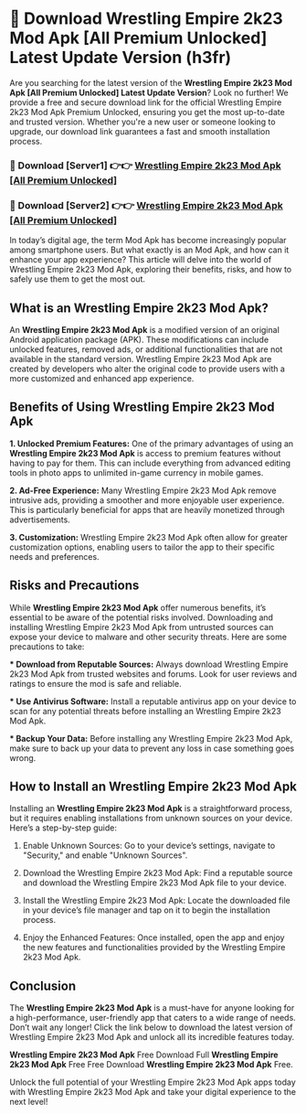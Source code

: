 # 🤖 Download Wrestling Empire 2k23 Mod Apk [All Premium Unlocked] Latest Update Version (h3fr)

Are you searching for the latest version of the <strong>Wrestling Empire 2k23 Mod Apk [All Premium Unlocked] Latest Update Version</strong>? Look no further! We provide a free and secure download link for the official Wrestling Empire 2k23 Mod Apk Premium Unlocked, ensuring you get the most up-to-date and trusted version. Whether you're a new user or someone looking to upgrade, our download link guarantees a fast and smooth installation process.


<h3>📌 Download [Server1] 👉👉 <a href="https://hapymods.com?title=Wrestling+Empire+2k23+Mod+Apk&ref=3B1">Wrestling Empire 2k23 Mod Apk [All Premium Unlocked]</a></h3>

<h3>📌 Download [Server2] 👉👉 <a href="https://hapymods.com?title=Wrestling+Empire+2k23+Mod+Apk&ref=3B1">Wrestling Empire 2k23 Mod Apk [All Premium Unlocked]</a></h3>


In today’s digital age, the term Mod Apk has become increasingly popular among smartphone users. But what exactly is an Mod Apk, and how can it enhance your app experience? This article will delve into the world of Wrestling Empire 2k23 Mod Apk, exploring their benefits, risks, and how to safely use them to get the most out.


<h2>What is an Wrestling Empire 2k23 Mod Apk?</h2>

An <strong>Wrestling Empire 2k23 Mod Apk</strong> is a modified version of an original Android application package (APK). These modifications can include unlocked features, removed ads, or additional functionalities that are not available in the standard version. Wrestling Empire 2k23 Mod Apk are created by developers who alter the original code to provide users with a more customized and enhanced app experience.


<h2>Benefits of Using Wrestling Empire 2k23 Mod Apk</h2>

<strong> 1. Unlocked Premium Features:</strong> One of the primary advantages of using an <strong>Wrestling Empire 2k23 Mod Apk</strong> is access to premium features without having to pay for them. This can include everything from advanced editing tools in photo apps to unlimited in-game currency in mobile games.

<strong> 2. Ad-Free Experience:</strong> Many Wrestling Empire 2k23 Mod Apk remove intrusive ads, providing a smoother and more enjoyable user experience. This is particularly beneficial for apps that are heavily monetized through advertisements.

<strong> 3. Customization:</strong> Wrestling Empire 2k23 Mod Apk often allow for greater customization options, enabling users to tailor the app to their specific needs and preferences.


<h2>Risks and Precautions</h2>

While <strong>Wrestling Empire 2k23 Mod Apk</strong> offer numerous benefits, it’s essential to be aware of the potential risks involved. Downloading and installing Wrestling Empire 2k23 Mod Apk from untrusted sources can expose your device to malware and other security threats. Here are some precautions to take:

<strong> * Download from Reputable Sources:</strong> Always download Wrestling Empire 2k23 Mod Apk from trusted websites and forums. Look for user reviews and ratings to ensure the mod is safe and reliable.

<strong> * Use Antivirus Software:</strong> Install a reputable antivirus app on your device to scan for any potential threats before installing an Wrestling Empire 2k23 Mod Apk.

<strong> * Backup Your Data:</strong> Before installing any Wrestling Empire 2k23 Mod Apk, make sure to back up your data to prevent any loss in case something goes wrong.


<h2>How to Install an Wrestling Empire 2k23 Mod Apk</h2>

Installing an <strong>Wrestling Empire 2k23 Mod Apk</strong> is a straightforward process, but it requires enabling installations from unknown sources on your device. Here’s a step-by-step guide:

 1. Enable Unknown Sources: Go to your device’s settings, navigate to "Security," and enable "Unknown Sources".

 2. Download the Wrestling Empire 2k23 Mod Apk: Find a reputable source and download the Wrestling Empire 2k23 Mod Apk file to your device.

 3. Install the Wrestling Empire 2k23 Mod Apk: Locate the downloaded file in your device’s file manager and tap on it to begin the installation process.

 4. Enjoy the Enhanced Features: Once installed, open the app and enjoy the new features and functionalities provided by the Wrestling Empire 2k23 Mod Apk.


<h2><strong>Conclusion</strong></h2>

The <strong>Wrestling Empire 2k23 Mod Apk</strong> is a must-have for anyone looking for a high-performance, user-friendly app that caters to a wide range of needs. Don’t wait any longer! Click the link below to download the latest version of Wrestling Empire 2k23 Mod Apk and unlock all its incredible features today.

<strong>Wrestling Empire 2k23 Mod Apk</strong> Free Download Full <strong>Wrestling Empire 2k23 Mod Apk</strong> Free Free Download <strong>Wrestling Empire 2k23 Mod Apk</strong> Free.

Unlock the full potential of your Wrestling Empire 2k23 Mod Apk apps today with Wrestling Empire 2k23 Mod Apk and take your digital experience to the next level!